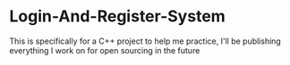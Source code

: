 # Login-And-Register-System
This is specifically for a C++ project to help me practice, I'll be publishing everything I work on for open sourcing in the future 
